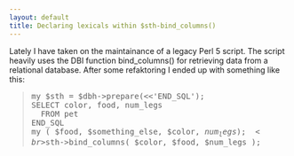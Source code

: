 ```yaml
---
layout: default
title: Declaring lexicals within $sth-bind_columns()
---
```


Lately I have taken on the maintainance of a legacy Perl 5 script. The script heavily uses the DBI function bind_columns() for retrieving data from a relational database. After some refaktoring I ended up with something like this:<blockquote><div><p> <tt>my $sth = $dbh-&gt;prepare(&lt;&lt;'END_SQL');<br>SELECT color, food, num_legs<br>&nbsp; FROM pet<br>END_SQL<br>my ( $food, $something_else, $color, $num_legs);<br>$sth-&gt;bind_columns( \$color, \$food, $num_legs );</tt></p>
